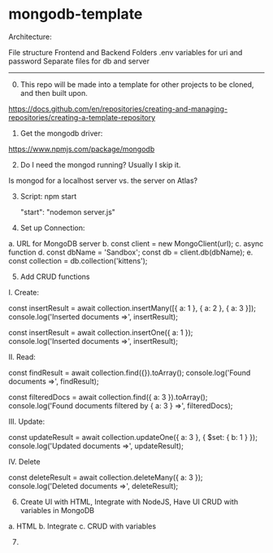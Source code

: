 # mongodb-template

Architecture:

File structure
Frontend and Backend Folders
.env variables for uri and password
Separate files for db and server

---

0. This repo will be made into a template for other projects to be cloned, and then built upon.

https://docs.github.com/en/repositories/creating-and-managing-repositories/creating-a-template-repository

1. Get the mongodb driver:

https://www.npmjs.com/package/mongodb

2. Do I need the mongod running? Usually I skip it.

Is mongod for a localhost server vs. the server on Atlas?

3. Script: npm start

   "start": "nodemon server.js"

4. Set up Connection:

a. URL for MongoDB server
b. const client = new MongoClient(url);
c. async function
d. const dbName = 'Sandbox';
const db = client.db(dbName);
e. const collection = db.collection('kittens');

5. Add CRUD functions

I. Create:

const insertResult = await collection.insertMany([{ a: 1 }, { a: 2 }, { a: 3 }]);
console.log('Inserted documents =>', insertResult);

const insertResult = await collection.insertOne({ a: 1 });
console.log('Inserted documents =>', insertResult);

II. Read:

const findResult = await collection.find({}).toArray();
console.log('Found documents =>', findResult);

const filteredDocs = await collection.find({ a: 3 }).toArray();
console.log('Found documents filtered by { a: 3 } =>', filteredDocs);

III. Update:

const updateResult = await collection.updateOne({ a: 3 }, { $set: { b: 1 } });
console.log('Updated documents =>', updateResult);

IV. Delete

const deleteResult = await collection.deleteMany({ a: 3 });
console.log('Deleted documents =>', deleteResult);

6. Create UI with HTML, Integrate with NodeJS, Have UI CRUD with variables in MongoDB

a. HTML
b. Integrate
c. CRUD with variables

7.
